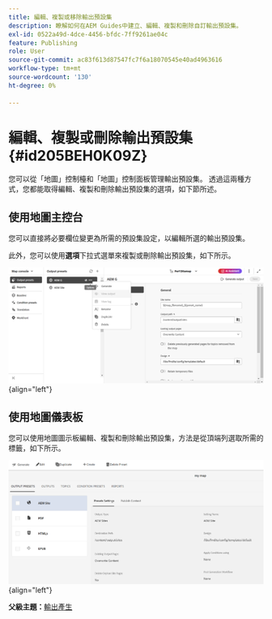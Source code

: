 ```yaml
---
title: 編輯、複製或移除輸出預設集
description: 瞭解如何在AEM Guides中建立、編輯、複製和刪除自訂輸出預設集。
exl-id: 0522a49d-4dce-4456-bfdc-7ff9261ae04c
feature: Publishing
role: User
source-git-commit: ac83f613d87547fc7f6a18070545e40ad4963616
workflow-type: tm+mt
source-wordcount: '130'
ht-degree: 0%

---
```


# 編輯、複製或刪除輸出預設集 {#id205BEH0K09Z}

您可以從「地圖」控制檯和「地圖」控制面板管理輸出預設集。 透過這兩種方式，您都能取得編輯、複製和刪除輸出預設集的選項，如下節所述。

## 使用地圖主控台

您可以直接將必要欄位變更為所需的預設集設定，以編輯所選的輸出預設集。

此外，您可以使用&#x200B;**選項**&#x200B;下拉式選單來複製或刪除輸出預設集，如下所示。


![](images/delete-preset-map-console.png){align="left"}


## 使用地圖儀表板

您可以使用地圖圖示板編輯、複製和刪除輸出預設集，方法是從頂端列選取所需的標籤，如下所示。

![](images/create-new-preset-map-dashboard-new.png){align="left"}



**父級主題：**&#x200B;[&#x200B;輸出產生](generate-output.md)
